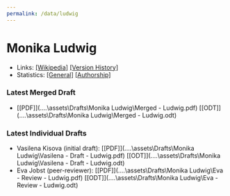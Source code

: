 ```yaml
---
permalink: /data/ludwig
---
```


# Monika Ludwig
- Links: [\[Wikipedia\]](https://de.wikipedia.org/wiki/Monika_Ludwig) [\[Version History\]](https://de.wikipedia.org/w/index.php?title=Monika_Ludwig&action=history)
- Statistics: [\[General\]](https://xtools.wmflabs.org/articleinfo/de.wikipedia.org/Monika%20Ludwig) [\[Authorship\]](https://xtools.wmflabs.org/authorship/de.wikipedia.org/Monika%20Ludwig/)

### Latest Merged Draft
- [\[PDF\]](..\..\assets\Drafts\Monika Ludwig\Merged - Ludwig.pdf) [\[ODT\]](..\..\assets\Drafts\Monika Ludwig\Merged - Ludwig.odt)

### Latest Individual Drafts
- Vasilena Kisova (initial draft): [\[PDF\]](..\..\assets\Drafts\Monika Ludwig\Vasilena - Draft - Ludwig.pdf) [\[ODT\]](..\..\assets\Drafts\Monika Ludwig\Vasilena - Draft - Ludwig.odt)
- Eva Jobst (peer-reviewer): [\[PDF\]](..\..\assets\Drafts\Monika Ludwig\Eva - Review - Ludwig.pdf) [\[ODT\]](..\..\assets\Drafts\Monika Ludwig\Eva - Review - Ludwig.odt)
